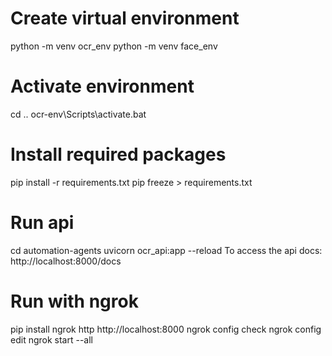 # Create virtual environment
python -m venv ocr_env
python -m venv face_env
# Activate environment
cd ..
ocr-env\Scripts\activate.bat

# Install required packages
pip install -r requirements.txt
pip freeze > requirements.txt

# Run api
cd automation-agents
uvicorn ocr_api:app --reload
To access the api docs: http://localhost:8000/docs

# Run with ngrok
pip install 
ngrok http http://localhost:8000
ngrok config check
ngrok config edit
ngrok start --all